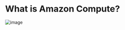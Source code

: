 # What is Amazon Compute? 

![image](https://github.com/user-attachments/assets/bcd57e84-2baf-461d-8349-0574577bc3b5)

